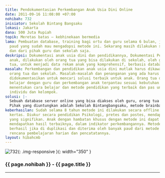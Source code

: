 ```yaml
---
title: Pendokumentasian Perkembangan Anak Usia Dini Online
date: 2011-09-16 11:08:00 +07:00
nohibah: 732
inisiator: Sekolah Bintang Bangsaku
lokasi: Jakarta
dana: 500 Juta Rupiah
topik: Meretas batas – kebhinekaan bermedia
lama: Pembuatan database, training bagi ortu dan guru selama 6 bulan, juga ke sekolah-sekolah
  paud yang sudah mau mengadopsi metode ini. Sekarang masih dilakukan secara manual,
  dan dari pihak guru dan sekolah saja.
deskripsi: Dokumentasi anak usia dini dan pendidikannya, Dokumentasi Perkembangan
  anak, dilakukan oleh orang tua yang bisa dilakukan di sekolah, oleh guru, oleh orang
  tua, untuk menjadi data rekam anak yang komprehensif, berbasis database online.
masalah: Perkembangan dan pendidikan anak usia dini mutlak harus dikawal oleh guru,
  orang tua dan sekolah. Masalah-masalah dan penanganan yang ada harus bisa di catat,
  didokumentasikan untuk mencari solusi terbaik untuk anak. Orang tua dapat saling
  belajar dengan guru dan perkembangan anak terpantau sesuai kebutuhan anak, untuk
  menentukan cara belajar dan metode pendidikan yang terbaik dan pas untuk anak secara
  individu dan kelompok.
solusi: |-
  Sebuah database server online yang bisa diakses oleh guru, orang tua dan sekolah. Juga data yang bisa di akses oleh umum untuk riset. Data diisikan oleh guru dan orangtua setiap hari tentang perkembangan anak, indikator keberhasilan perkembangan anak. Terutama untuk terapi dan perkembangan permasalahan anak pada konsentrasi, deteksi usia dini, kesehatan, karakteristik dan pencatatan pelajaran, guru dan pengalaman anak. Data tersebut menjadi bahan untuk evaluasi mingguan orangtua, guru, maupun sekolah. Untuk digunakan sebagai pelaporan pendidikan baik resmi sekolah maupun catatan untuk pengajaran dan parenting. Pendokumentasian harian sangat penting untuk menjaga dan mengetahui praktik terbaik untuk pembelajaran terhadap anak, dan bisa catatan bisa digunakan secara akademis untuk mendapatkan solusi bagi permasalahan yang dihadapi anak, orang tua, guru maupun sekolah.
  Pihak yang diuntungkan adalah Sekolah Bintangbangsaku, metode brainbased, dan jaringannya. Orang tua dan minimal 80 anak tiap tahun yang menjadi siswa sekolah Bintang Bangsaku
keberhasilan: Sudah selama 8 tahun metode ini dilakukan secara offline, dan menghabis-habiskan
  kertas. Diukur secara pendidikan Psikologi, pretes dan postes, mendapatkan hasil
  yang signifikan. Anak dengan hambatan khusus dengan metode ini dapat terpantau dan
  mendapatkan hasil terbaiknya, dalam indikator perkembangannya. Metode ini akan dirasa
  berhasil jika di duplikasi dan diterima oleh banyak paud dari metode pembuatan kurikulum,
  rencana pembelajaran harian dan pencatatannya.
layout: hibahcmb
---
```


![732](/static/img/hibahcmb/732.png){: .img-responsive }{: width="350" }

### {{ page.nohibah }} - {{ page.title }}

---
